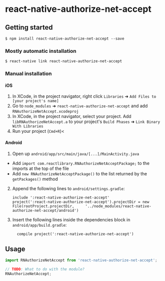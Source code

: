 
# react-native-authorize-net-accept

## Getting started

`$ npm install react-native-authorize-net-accept --save`

### Mostly automatic installation

`$ react-native link react-native-authorize-net-accept`

### Manual installation


#### iOS

1. In XCode, in the project navigator, right click `Libraries` ➜ `Add Files to [your project's name]`
2. Go to `node_modules` ➜ `react-native-authorize-net-accept` and add `RNAuthorizeNetAccept.xcodeproj`
3. In XCode, in the project navigator, select your project. Add `libRNAuthorizeNetAccept.a` to your project's `Build Phases` ➜ `Link Binary With Libraries`
4. Run your project (`Cmd+R`)<

#### Android

1. Open up `android/app/src/main/java/[...]/MainActivity.java`
  - Add `import com.reactlibrary.RNAuthorizeNetAcceptPackage;` to the imports at the top of the file
  - Add `new RNAuthorizeNetAcceptPackage()` to the list returned by the `getPackages()` method
2. Append the following lines to `android/settings.gradle`:
  	```
  	include ':react-native-authorize-net-accept'
  	project(':react-native-authorize-net-accept').projectDir = new File(rootProject.projectDir, 	'../node_modules/react-native-authorize-net-accept/android')
  	```
3. Insert the following lines inside the dependencies block in `android/app/build.gradle`:
  	```
      compile project(':react-native-authorize-net-accept')
  	```


## Usage
```javascript
import RNAuthorizeNetAccept from 'react-native-authorize-net-accept';

// TODO: What to do with the module?
RNAuthorizeNetAccept;
```
  